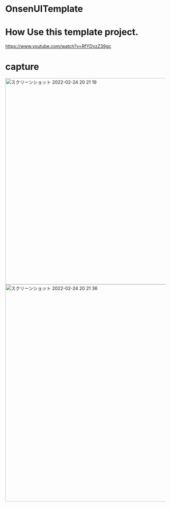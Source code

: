 # OnsenUITemplate

# How Use this template project.

https://www.youtube.com/watch?v=RfYDvzZ39gc

# capture 

<img width="648" alt="スクリーンショット 2022-02-24 20 21 19" src="https://user-images.githubusercontent.com/16476224/155514865-426fd4ce-6489-417b-8ea5-bcbd1bb385e2.png">

<img width="683" alt="スクリーンショット 2022-02-24 20 21 36" src="https://user-images.githubusercontent.com/16476224/155514906-c7526fde-d0d2-4fd2-83f0-35199d55b572.png">
